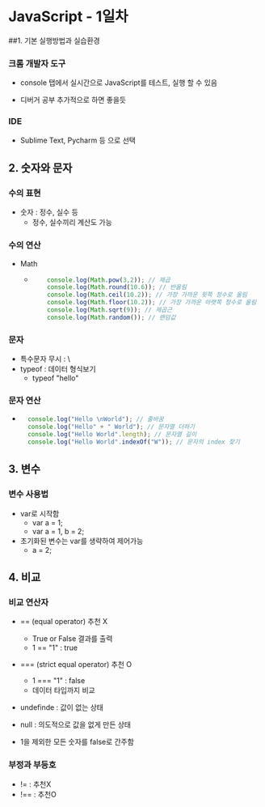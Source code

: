 # JavaScript - 1일차

##1. 기본 실행방법과 실습환경

### 크롬 개발자 도구

- console 탭에서 실시간으로 JavaScript를 테스트, 실행 할 수 있음

- 디버거 공부 추가적으로 하면 좋을듯

### IDE

- Sublime Text, Pycharm 등 으로 선택

## 2. 숫자와 문자

### 수의 표현

- 숫자 : 정수, 실수 등
  - 정수, 실수끼리 계산도 가능

### 수의 연산

- Math

  - ```javascript
    	console.log(Math.pow(3,2)); // 제곱
    	console.log(Math.round(10.6)); // 반올림
    	console.log(Math.ceil(10.2)); // 가장 가까운 윗쪽 정수로 올림
    	console.log(Math.floor(10.2)); // 가장 가까운 아랫쪽 정수로 올림
    	console.log(Math.sqrt(9)); // 제곱근
    	console.log(Math.random()); // 랜덤값
    ```

### 문자

- 특수문자 무시 : \
- typeof : 데이터 형식보기
  - typeof "hello"

### 문자 연산

- ```javascript
  	console.log("Hello \nWorld"); // 줄바꿈
  	console.log("Hello" + " World"); // 문자열 더하기
  	console.log("Hello World".length); // 문자열 길이
  	console.log("Hello World".indexOf("W")); // 문자의 index 찾기
  ```

## 3. 변수

### 변수 사용법

- var로 시작함
  - var a = 1;
  - var a = 1, b = 2;
- 초기화된 변수는 var를 생략하여 제어가능
  - a = 2;

## 4. 비교

### 비교 연산자

- == (equal operator) 추천 X
  - True or False 결과를 출력
  - 1 == "1" : true
- === (strict equal operator) 추천 O
  - 1 === "1" : false
  - 데이터 타입까지 비교

- undefinde : 값이 없는 상태
- null : 의도적으로 값을 없게 만든 상태
- 1을 제외한 모든 숫자를 false로 간주함

### 부정과 부등호

- != : 추천X
- !== : 추천O